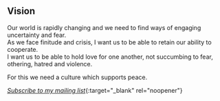 ## Vision

Our world is rapidly changing and we need to find ways of engaging uncertainty and fear.   
As we face finitude and crisis, I want us to be able to retain our ability to cooperate.  
I want us to be able to hold love for one another, not succumbing to fear, othering, hatred and violence.

For this we need a culture which supports peace.

[_Subscribe to my mailing list_](https://app.workshop-angel.com/mailing.php?m=subscribe&t=0&b=7b205d1d57858cfe){:target="_blank" rel="noopener"}
